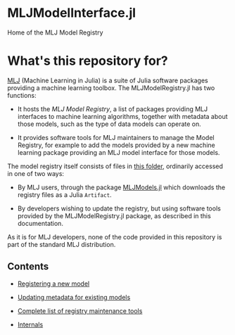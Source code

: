 # MLJModelInterface.jl

Home of the MLJ Model Registry

# What's this repository for?

[MLJ](https://juliaml.ai) (Machine Learning in Julia) is a suite of Julia software
packages providing a machine learning toolbox. The MLJModelRegistry.jl has two functions: 

- It hosts the *MLJ Model Registry*, a list of packages providing MLJ interfaces to
  machine learning algorithms, together with metadata about those models, such as the type
  of data models can operate on.
  
- It provides software tools for MLJ maintainers to manage the Model Registry, for example
  to add the models provided by a new machine learning package providing an MLJ model
  interface for those models.
  
The model registry itself consists of files in [this
folder](https://github.com/JuliaAI/MLJModelRegisry.jl/master/registry/), ordinarily
accessed in one of two ways:

- By MLJ users, through the package
  [MLJModels.jl](https://github.com/JuliaAI/MLJModels.jl) which downloads the registry
  files as a Julia `Artifact`.

- By developers wishing to update the registry, but using software tools provided by the
  MLJModelRegistry.jl package, as described in this documentation.
  
As it is for MLJ developers, none of the code provided in this repository is part of the
standard MLJ distribution.

## Contents

- [Registering a new model](@ref)

- [Updating metadata for existing models](@ref)

- [Complete list of registry maintenance tools](@ref)

- [Internals](@ref)


